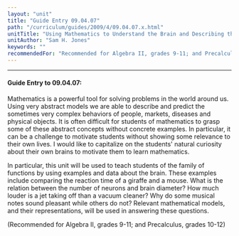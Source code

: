 ```yaml
---
layout: "unit"
title: "Guide Entry 09.04.07"
path: "/curriculum/guides/2009/4/09.04.07.x.html"
unitTitle: "Using Mathematics to Understand the Brain and Describing the Brain to Understand Mathematics"
unitAuthor: "Sam H. Jones"
keywords: ""
recommendedFor: "Recommended for Algebra II, grades 9-11; and Precalculus, grades 10-12"
---
```

<body>
<hr/>
<h4>
Guide Entry to 09.04.07:
</h4>
Mathematics is a powerful tool for solving problems in the world around us.  Using very abstract models we are able to describe and predict the sometimes very complex behaviors of people, markets, diseases and physical objects.  It is often difficult for students of mathematics to grasp some of these abstract concepts without concrete examples.  In particular, it can be a challenge to motivate students without showing some relevance to their own lives.  I would like to capitalize on the students' natural curiosity about their own brains to motivate them to learn mathematics.
<p>
In particular, this unit will be used to teach students of the family of functions by using examples and data about the brain.  These examples include comparing the reaction time of a giraffe and a mouse.  What is the relation between the number of neurons and brain diameter?  How much louder is a jet taking off than a vacuum cleaner?  Why do some musical notes sound pleasant while others do not? Relevant mathematical models, and their representations, will be used in answering these questions.
</p>
<p>
(Recommended for Algebra II, grades 9-11; and Precalculus, grades 10-12)
</p>
</body>